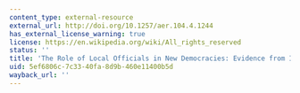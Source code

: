 ```yaml
---
content_type: external-resource
external_url: http://doi.org/10.1257/aer.104.4.1244
has_external_license_warning: true
license: https://en.wikipedia.org/wiki/All_rights_reserved
status: ''
title: 'The Role of Local Officials in New Democracies: Evidence from Indonesia'
uid: 5ef6806c-7c33-40fa-8d9b-460e11400b5d
wayback_url: ''
---
```

